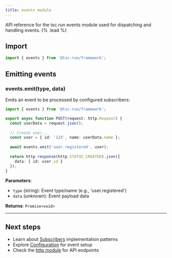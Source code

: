 ```yaml
---
title: events module
---
```


API reference for the tsc.run events module used for dispatching and handling events. {% .lead %}

## Import

```typescript
import { events } from '@tsc-run/framework';
```

## Emitting events

### events.emit(type, data)

Emits an event to be processed by configured subscribers:

```typescript
import { events } from '@tsc-run/framework';

export async function POST(request: http.Request) {
  const userData = request.json();
  
  // Create user...
  const user = { id: '123', name: userData.name };
  
  await events.emit('user.registered', user);
  
  return http.response(http.STATUS_CREATED).json({
    data: { id: user.id }
  });
}
```

**Parameters**:
- `type` (string): Event type/name (e.g., 'user.registered')
- `data` (unknown): Event payload data

**Returns**: `Promise<void>`

---

## Next steps

- Learn about [Subscribers](/docs/subscribers) implementation patterns
- Explore [Configuration](/docs/configuration) for event setup
- Check the [http module](/docs/http) for API endpoints